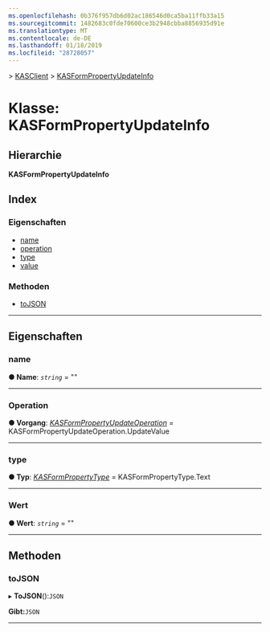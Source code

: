 ```yaml
---
ms.openlocfilehash: 0b376f957db6d02ac186546d0ca5ba11ffb33a15
ms.sourcegitcommit: 1482683c0fde70600ce3b2948cbba8856935d91e
ms.translationtype: MT
ms.contentlocale: de-DE
ms.lasthandoff: 01/18/2019
ms.locfileid: "28728057"
---
```

[](../README.md) > [KASClient](../modules/kasclient.md) > [KASFormPropertyUpdateInfo](../classes/kasclient.kasformpropertyupdateinfo.md)

# <a name="class-kasformpropertyupdateinfo"></a>Klasse: KASFormPropertyUpdateInfo

## <a name="hierarchy"></a>Hierarchie

**KASFormPropertyUpdateInfo**

## <a name="index"></a>Index 

### <a name="properties"></a>Eigenschaften

* [name](kasclient.kasformpropertyupdateinfo.md#name)
* [operation](kasclient.kasformpropertyupdateinfo.md#operation)
* [type](kasclient.kasformpropertyupdateinfo.md#type)
* [value](kasclient.kasformpropertyupdateinfo.md#value)
### <a name="methods"></a>Methoden

* [toJSON](kasclient.kasformpropertyupdateinfo.md#tojson)

---

## <a name="properties"></a>Eigenschaften

<a id="name"></a>

###  <a name="name"></a>name

**● Name**: *`string`* = ""

___

<a id="operation"></a>

###  <a name="operation"></a>Operation

**● Vorgang**: *[KASFormPropertyUpdateOperation](../enums/kasclient.kasformpropertyupdateoperation.md)* = KASFormPropertyUpdateOperation.UpdateValue

___

<a id="type"></a>

###  <a name="type"></a>type

**● Typ**: *[KASFormPropertyType](../enums/kasclient.kasformpropertytype.md)* = KASFormPropertyType.Text

___

<a id="value"></a>

###  <a name="value"></a>Wert

**● Wert**: *`string`* = ""

___

## <a name="methods"></a>Methoden

<a id="tojson"></a>

###  <a name="tojson"></a>toJSON

▸ **ToJSON**():`JSON`

**Gibt:**`JSON`

___

